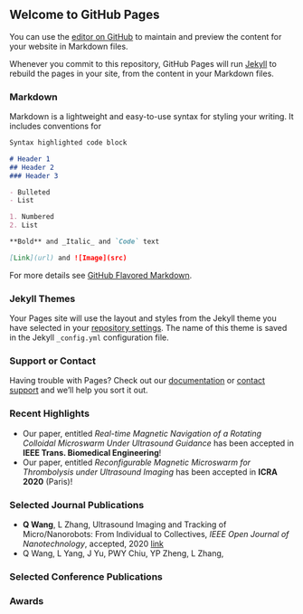 ## Welcome to GitHub Pages

You can use the [editor on GitHub](https://github.com/wangqq6/WangQianqian.github.io/edit/master/README.md) to maintain and preview the content for your website in Markdown files.

Whenever you commit to this repository, GitHub Pages will run [Jekyll](https://jekyllrb.com/) to rebuild the pages in your site, from the content in your Markdown files.

### Markdown

Markdown is a lightweight and easy-to-use syntax for styling your writing. It includes conventions for

```markdown
Syntax highlighted code block

# Header 1
## Header 2
### Header 3

- Bulleted
- List

1. Numbered
2. List

**Bold** and _Italic_ and `Code` text

[Link](url) and ![Image](src)
```

For more details see [GitHub Flavored Markdown](https://guides.github.com/features/mastering-markdown/).

### Jekyll Themes

Your Pages site will use the layout and styles from the Jekyll theme you have selected in your [repository settings](https://github.com/wangqq6/WangQianqian.github.io/settings). The name of this theme is saved in the Jekyll `_config.yml` configuration file.

### Support or Contact

Having trouble with Pages? Check out our [documentation](https://help.github.com/categories/github-pages-basics/) or [contact support](https://github.com/contact) and we’ll help you sort it out.

### Recent Highlights
- Our paper, entitled _Real-time Magnetic Navigation of a Rotating Colloidal Microswarm Under Ultrasound Guidance_ has been accepted in **IEEE Trans. Biomedical Engineering**!
- Our paper, entitled _Reconfigurable Magnetic Microswarm for Thrombolysis under Ultrasound Imaging_ has been accepted in **ICRA 2020** (Paris)!

### Selected Journal Publications
- **Q Wang**, L Zhang, Ultrasound Imaging and Tracking of Micro/Nanorobots: From Individual to Collectives, _IEEE Open Journal of Nanotechnology_, accepted, 2020 [link](https://ieeexplore.ieee.org/abstract/document/9040608)
- Q Wang, L Yang, J Yu, PWY Chiu, YP Zheng, L Zhang, 



### Selected Conference Publications

### Awards
